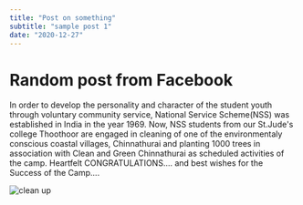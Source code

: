```yaml
---
title: "Post on something"
subtitle: "sample post 1"
date: "2020-12-27"
---
```

# Random post from Facebook

In order to develop the personality and character of the student youth through voluntary community service, National Service Scheme(NSS) was established in India in the year 1969.
Now, NSS students from our St.Jude's college Thoothoor are engaged in cleaning of one of the  environmentaly conscious coastal villages, Chinnathurai  and planting 1000 trees in association with Clean and Green Chinnathurai as scheduled activities of the camp. 
Heartfelt CONGRATULATIONS....
and best wishes for the Success of the Camp....

<img title="Clean up" alt="clean up" src="/images/cleanUP1">
